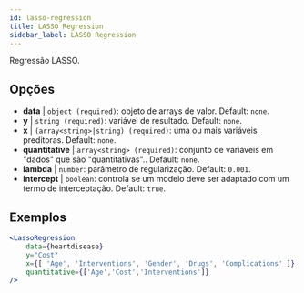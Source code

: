 ```yaml
---
id: lasso-regression
title: LASSO Regression
sidebar_label: LASSO Regression
---
```


Regressão LASSO.

## Opções

* __data__ | `object (required)`: objeto de arrays de valor. Default: `none`.
* __y__ | `string (required)`: variável de resultado. Default: `none`.
* __x__ | `(array<string>|string) (required)`: uma ou mais variáveis preditoras. Default: `none`.
* __quantitative__ | `array<string> (required)`: conjunto de variáveis em "dados" que são "quantitativas".. Default: `none`.
* __lambda__ | `number`: parâmetro de regularização. Default: `0.001`.
* __intercept__ | `boolean`: controla se um modelo deve ser adaptado com um termo de interceptação. Default: `true`.


## Exemplos

```jsx live
<LassoRegression
    data={heartdisease} 
    y="Cost"
    x={[ 'Age', 'Interventions', 'Gender', 'Drugs', 'Complications' ]}
    quantitative={['Age','Cost','Interventions']}
/>
```

